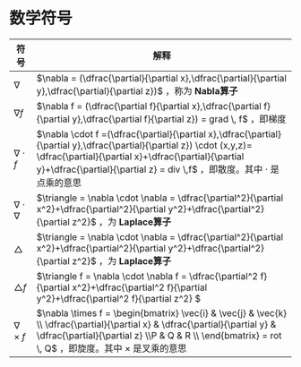 

# 数学符号

| 符号                  | 解释                                                         |
| --------------------- | ------------------------------------------------------------ |
| $\nabla$              | $\nabla = (\dfrac{\partial}{\partial x},\dfrac{\partial}{\partial y},\dfrac{\partial}{\partial z})$ ，称为 **Nabla算子** |
| $\nabla f$            | $\nabla f = (\dfrac{\partial f}{\partial x},\dfrac{\partial f}{\partial y},\dfrac{\partial f}{\partial z}) = grad \, f$ ，即梯度 |
| $\nabla \cdot f$      | $\nabla \cdot f =(\dfrac{\partial}{\partial x},\dfrac{\partial}{\partial y},\dfrac{\partial}{\partial z}) \cdot (x,y,z)= \dfrac{\partial}{\partial x}+\dfrac{\partial}{\partial y}+\dfrac{\partial}{\partial z} = div \,f$  ，即散度。其中 $\cdot$  是点乘的意思 |
| $\nabla \cdot \nabla$ | $\triangle = \nabla \cdot \nabla = \dfrac{\partial^2}{\partial x^2}+\dfrac{\partial^2}{\partial y^2}+\dfrac{\partial^2}{\partial z^2}$  ，为 **Laplace算子** |
| $\triangle$           | $\triangle = \nabla \cdot \nabla = \dfrac{\partial^2}{\partial x^2}+\dfrac{\partial^2}{\partial y^2}+\dfrac{\partial^2}{\partial z^2}$  ，为 **Laplace算子** |
| $\triangle f$         | $\triangle f = \nabla \cdot \nabla f = \dfrac{\partial^2 f}{\partial x^2}+\dfrac{\partial^2 f}{\partial y^2}+\dfrac{\partial^2 f}{\partial z^2} $ |
| $\nabla \times f$     | $\nabla \times f = \begin{bmatrix} \vec{i} & \vec{j} & \vec{k} \\ \dfrac{\partial}{\partial x} & \dfrac{\partial}{\partial y} & \dfrac{\partial}{\partial z} \\P & Q & R  \\ \end{bmatrix} = rot \, Q$ ，即旋度。其中 $\times$ 是叉乘的意思 |

